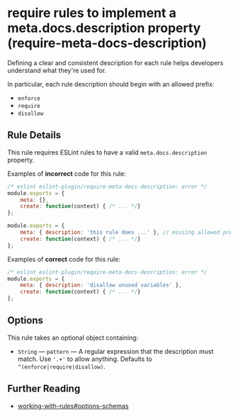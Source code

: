 # require rules to implement a meta.docs.description property (require-meta-docs-description)

Defining a clear and consistent description for each rule helps developers understand what they're used for.

In particular, each rule description should begin with an allowed prefix:
* `enforce`
* `require`
* `disallow`

## Rule Details

This rule requires ESLint rules to have a valid `meta.docs.description` property.

Examples of **incorrect** code for this rule:

```js
/* eslint eslint-plugin/require-meta-docs-description: error */
module.exports = {
    meta: {},
    create: function(context) { /* ... */}
};

module.exports = {
    meta: { description: 'this rule does ...' }, // missing allowed prefix
    create: function(context) { /* ... */}
};
```

Examples of **correct** code for this rule:

```js
/* eslint eslint-plugin/require-meta-docs-description: error */
module.exports = {
    meta: { description: 'disallow unused variables' },
    create: function(context) { /* ... */}
};
```

## Options

This rule takes an optional object containing:

- `String` — `pattern` — A regular expression that the description must match. Use `'.+'` to allow anything. Defaults to `^(enforce|require|disallow)`.

## Further Reading

* [working-with-rules#options-schemas](https://eslint.org/docs/developer-guide/working-with-rules#options-schemas)
